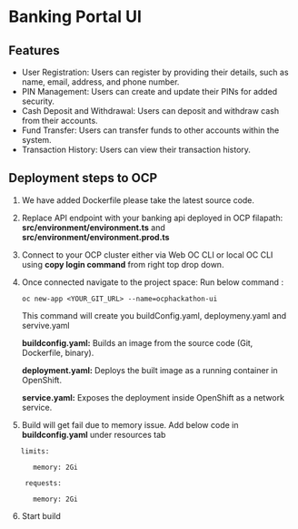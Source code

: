 # Banking Portal UI


## Features

- User Registration: Users can register by providing their details, such as name, email, address, and phone number.
- PIN Management: Users can create and update their PINs for added security.
- Cash Deposit and Withdrawal: Users can deposit and withdraw cash from their accounts.
- Fund Transfer: Users can transfer funds to other accounts within the system.
- Transaction History: Users can view their transaction history.


## Deployment steps to OCP

1. We have added Dockerfile please take the latest source code.

2. Replace API endpoint with your banking api deployed in OCP
   filapath: **src/environment/environment.ts** and **src/environment/environment.prod.ts**

3. Connect to your OCP cluster either via Web OC CLI or local OC CLI using **copy login command** from right top drop down.
4. Once connected navigate to the project space:
   Run below command :

   ```oc new-app <YOUR_GIT_URL> --name=ocphackathon-ui```

   This command will create you buildConfig.yaml, deploymeny.yaml and servive.yaml

   **buildconfig.yaml:** Builds an image from the source code (Git, Dockerfile, binary).
   
   **deployment.yaml:** Deploys the built image as a running container in OpenShift.
   
   **service.yaml:** Exposes the deployment inside OpenShift as a network service.

5. Build will get fail due to memory issue.
   Add below code in **buildconfig.yaml** under resources tab
```
   limits:
   
      memory: 2Gi
   
    requests:
   
      memory: 2Gi
```


6. Start build
